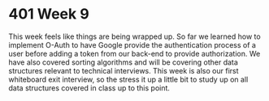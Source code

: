 # 401 Week 9

This week feels like things are being wrapped up. So far we learned how to implement O-Auth to have Google provide the authentication process of a user before adding a token from our back-end to provide authorization. We have also covered sorting algorithms and will be covering other data structures relevant to technical interviews. This week is also our first whiteboard exit interview, so the stress it up a little bit to study up on all data structures covered in class up to this point.
